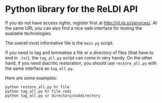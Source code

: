 # Python library for the ReLDI API

If you do not have access rights, register first at http://nl.ijs.si/services/. At the same URL you can also find a nice web interface for testing the available technologies.

The overall most informative file is the ```main.py``` script.

If you need to tag and lemmatise a file or a directory of files (that have to end in ```.txt```), the ```tag_all.py``` script can come in very handy. On the other hand, if you need diacritic restoration, you should use ```restore_all.py``` with the same interface as ```tag_all.py```.

Here are some examples:

```
python restore_all.py hr file
python tag_all.py hr file.redi
python tag_all.py sr directory/subdirectory
```
